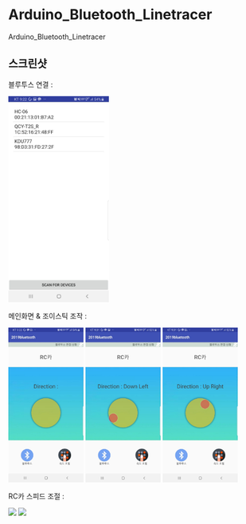 # Arduino_Bluetooth_Linetracer
Arduino_Bluetooth_Linetracer


**스크린샷**
---  
  
블루투스 연결 :  
  
<img src="./image/bluetooth.jpg" width="40%"/>  
  
메인화면 & 조이스틱 조작 :  
  
<img src="./image/main.jpg" width="30%"/> <img src="./image/joystick1.jpg" width="30%"/> <img src="./image/joystick2.jpg" width="30%"/>  
  
RC카 스피드 조절 :  
  
<img src="./image/speed1.png" width="40%"/> <img src="./image/speed3.png" width="40%"/>

